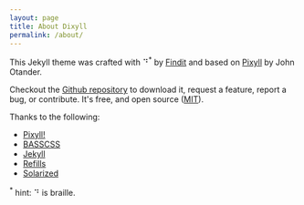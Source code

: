 ```yaml
---
layout: page
title: About Dixyll
permalink: /about/
---
```


This Jekyll theme was crafted with ⠙<sup>*</sup> by <a href="http://github.io/joshfindit">Findit</a> and based on [Pixyll](https://github.com/johnotander/pixyll) by John Otander.

Checkout the [Github repository](https://github.com/joshfindit/dixyll) to download it,
request a feature, report a bug, or contribute. It's free, and open source
([MIT](http://opensource.org/licenses/MIT)).

Thanks to the following:

* [Pixyll!](https://github.com/johnotander/pixyll)
* [BASSCSS](http://basscss.com)
* [Jekyll](http://jekyllrb.com)
* [Refills](http://refills.bourbon.io/)
* [Solarized](http://ethanschoonover.com/solarized)

<sup>*</sup> hint: ⠙ is braille.
